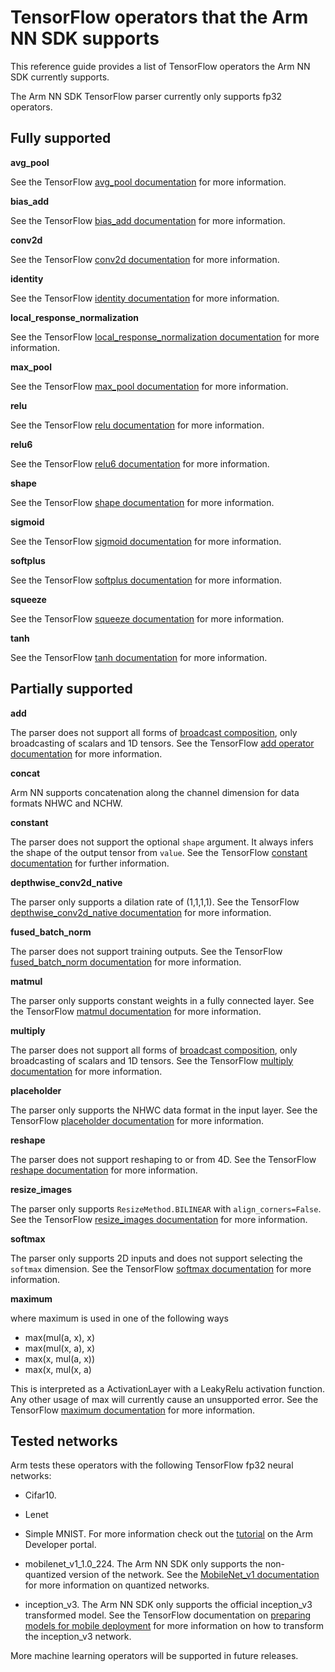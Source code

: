 # TensorFlow operators that the Arm NN SDK supports

This reference guide provides a list of TensorFlow operators the Arm NN SDK currently supports.

The Arm NN SDK TensorFlow parser currently only supports fp32 operators.

## Fully supported

**avg_pool**

See the TensorFlow [avg_pool documentation](https://www.tensorflow.org/api_docs/python/tf/nn/avg_pool) for more information.

**bias_add**

 See the TensorFlow [bias_add documentation](https://www.tensorflow.org/api_docs/python/tf/nn/bias_add) for more information.

**conv2d**

 See the TensorFlow [conv2d documentation](https://www.tensorflow.org/api_docs/python/tf/nn/conv2d) for more information.

**identity**

See the TensorFlow [identity documentation](https://www.tensorflow.org/api_docs/python/tf/identity) for more information.

**local_response_normalization**

See the TensorFlow [local_response_normalization documentation](https://www.tensorflow.org/api_docs/python/tf/nn/local_response_normalization)  for more information. 

**max_pool**

See the TensorFlow [max_pool documentation](https://www.tensorflow.org/api_docs/python/tf/nn/max_pool) for more information.

**relu**

 See the TensorFlow [relu documentation](https://www.tensorflow.org/api_docs/python/tf/nn/relu) for more information.

**relu6**

 See the TensorFlow [relu6 documentation](https://www.tensorflow.org/api_docs/python/tf/nn/relu6) for more information.

**shape**

 See the TensorFlow [shape documentation](https://www.tensorflow.org/api_docs/python/tf/shape) for more information.

**sigmoid**

 See the TensorFlow [sigmoid documentation](https://www.tensorflow.org/api_docs/python/tf/sigmoid) for more information.

**softplus**

See the TensorFlow [softplus documentation](https://www.tensorflow.org/api_docs/python/tf/nn/softplus) for more information.

**squeeze**

See the TensorFlow [squeeze documentation](https://www.tensorflow.org/api_docs/python/tf/squeeze) for more information.

**tanh**

See the TensorFlow [tanh documentation](https://www.tensorflow.org/api_docs/python/tf/tanh) for more information.

## Partially supported

**add**

The parser does not support all forms of [broadcast composition](https://www.tensorflow.org/performance/xla/broadcasting), only broadcasting of scalars and 1D tensors. See the TensorFlow [add operator documentation](https://www.tensorflow.org/api_docs/python/tf/add) for more information.

**concat**

Arm NN supports concatenation along the channel dimension for data formats NHWC and NCHW.

**constant**

The parser does not support the optional `shape` argument. It always infers the shape of the output tensor from `value`. See the TensorFlow [constant documentation](https://www.tensorflow.org/api_docs/python/tf/constant) for further information.

**depthwise_conv2d_native**

The parser only supports a dilation rate of (1,1,1,1). See the TensorFlow [depthwise_conv2d_native documentation](https://www.tensorflow.org/api_docs/python/tf/nn/depthwise_conv2d_native) for more information.

**fused_batch_norm**

The parser does not support training outputs. See the TensorFlow [fused_batch_norm documentation](https://www.tensorflow.org/api_docs/python/tf/nn/fused_batch_norm) for more information.

**matmul**

The parser only supports constant weights in a fully connected layer. See the TensorFlow [matmul documentation](https://www.tensorflow.org/api_docs/python/tf/matmul) for more information.

**multiply**

The parser does not support all forms of [broadcast composition](https://www.tensorflow.org/performance/xla/broadcasting), only broadcasting of scalars and 1D tensors. See the TensorFlow [multiply documentation](https://www.tensorflow.org/api_docs/python/tf/multiply) for more information. 

**placeholder**

 The parser only supports the NHWC data format in the input layer. See the TensorFlow [placeholder documentation](https://www.tensorflow.org/api_docs/python/tf/placeholder) for more information.

**reshape**

The parser does not support reshaping to or from 4D. See the TensorFlow [reshape documentation](https://www.tensorflow.org/api_docs/python/tf/reshape) for more information.

**resize_images**

The parser only supports `ResizeMethod.BILINEAR` with `align_corners=False`. See the TensorFlow [resize_images documentation](https://www.tensorflow.org/api_docs/python/tf/image/resize_images) for more information.

**softmax**

The parser only supports 2D inputs and does not support selecting the `softmax` dimension. See the TensorFlow [softmax documentation](https://www.tensorflow.org/api_docs/python/tf/nn/softmax) for more information.

**maximum**

where maximum is used in one of the following ways

* max(mul(a, x), x)
* max(mul(x, a), x)
* max(x, mul(a, x))
* max(x, mul(x, a)

This is interpreted as a ActivationLayer with a LeakyRelu activation function. Any other usage of max will currently cause an unsupported error. See the TensorFlow [maximum documentation](https://www.tensorflow.org/api_docs/python/tf/maximum) for more information.

## Tested networks

Arm tests these operators with the following TensorFlow fp32 neural networks:

* Cifar10.

* Lenet

* Simple MNIST. For more information check out the [tutorial](https://developer.arm.com/technologies/machine-learning-on-arm/developer-material/how-to-guides/deploying-a-tensorflow-mnist-model-on-arm-nn) on the Arm Developer portal.

* mobilenet_v1_1.0_224. The Arm NN SDK only supports the non-quantized version of the network. See the [MobileNet_v1 documentation](https://github.com/tensorflow/models/blob/master/research/slim/nets/mobilenet_v1.md) for more information on quantized networks.

* inception_v3. The Arm NN SDK only supports the official inception_v3 transformed model. See the TensorFlow documentation on [preparing models for mobile deployment](https://www.tensorflow.org/mobile/prepare_models) for more information on how to transform the inception_v3 network.

More machine learning operators will be supported in future releases.
